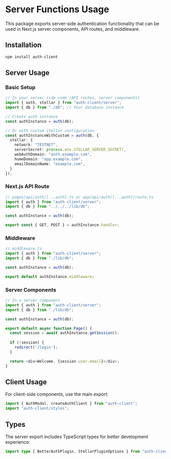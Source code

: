 # Server Functions Usage

This package exports server-side authentication functionality that can be used in Next.js server components, API routes, and middleware.

## Installation

```bash
npm install auth-client
```

## Server Usage

### Basic Setup

```typescript
// In your server-side code (API routes, server components)
import { auth, stellar } from "auth-client/server";
import { db } from "./db"; // Your database instance

// Create auth instance
const authInstance = auth(db);

// Or with custom stellar configuration
const authInstanceWithCustom = auth(db, {
  stellar: {
    network: "TESTNET",
    serverSecret: process.env.STELLAR_SERVER_SECRET!,
    webAuthDomain: "auth.example.com",
    homeDomain: "app.example.com",
    emailDomainName: "example.com",
  }
});
```

### Next.js API Route

```typescript
// pages/api/auth/[...auth].ts or app/api/auth/[...auth]/route.ts
import { auth } from "auth-client/server";
import { db } from "../../../lib/db";

const authInstance = auth(db);

export const { GET, POST } = authInstance.handler;
```

### Middleware

```typescript
// middleware.ts
import { auth } from "auth-client/server";
import { db } from "./lib/db";

const authInstance = auth(db);

export default authInstance.middleware;
```

### Server Components

```typescript
// In a server component
import { auth } from "auth-client/server";
import { db } from "./lib/db";

const authInstance = auth(db);

export default async function Page() {
  const session = await authInstance.getSession();
  
  if (!session) {
    redirect('/login');
  }

  return <div>Welcome, {session.user.email}</div>;
}
```

## Client Usage

For client-side components, use the main export:

```typescript
import { AuthModal, createAuthClient } from "auth-client";
import "auth-client/styles";
```

## Types

The server export includes TypeScript types for better development experience:

```typescript
import type { BetterAuthPlugin, StellarPluginOptions } from "auth-client/server";
```
